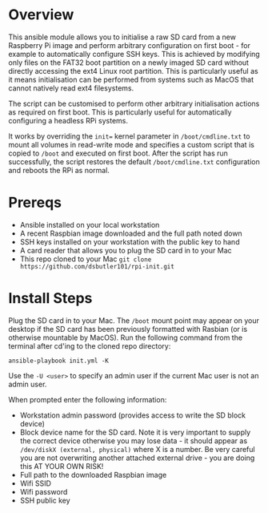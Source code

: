 # Overview

This ansible module allows you to initialise a raw SD card from a new Raspberry Pi image and perform arbitrary configuration on first boot - for example to automatically configure SSH keys. This is achieved by modifying only files on the FAT32 boot partition on a newly imaged SD card without directly accessing the ext4 Linux root partition. This is particularly useful as it means initialisation can be performed from systems such as MacOS that cannot natively read ext4 filesystems.

The script can be customised to perform other arbitrary initialisation actions as required on first boot. This is particularly useful for automatically configuring a headless RPi systems.

It works by overriding the `init=` kernel parameter in `/boot/cmdline.txt` to mount all volumes in read-write mode and specifies a custom script that is copied to `/boot` and executed on first boot. After the script has run successfully, the script restores the default `/boot/cmdline.txt` configuration and reboots the RPi as normal.


# Prereqs

- Ansible installed on your local workstation
- A recent Raspbian image downloaded and the full path noted down
- SSH keys installed on your workstation with the public key to hand
- A card reader that allows you to plug the SD card in to your Mac
- This repo cloned to your Mac `git clone https://github.com/dsbutler101/rpi-init.git`


# Install Steps

Plug the SD card in to your Mac. The `/boot` mount point may appear on your desktop if the SD card has been previously formatted with Rasbian (or is otherwise mountable by MacOS). Run the following command from the terminal after cd'ing to the cloned repo directory:

`ansible-playbook init.yml -K`

Use the `-U <user>` to specify an admin user if the current Mac user is not an admin user.

When prompted enter the following information:

- Workstation admin password (provides access to write the SD block device)
- Block device name for the SD card. Note it is very important to supply the correct device otherwise you may lose data - it should appear as `/dev/diskX (external, physical)` where X is a number. Be very careful you are not overwriting another attached external drive - you are doing this AT YOUR OWN RISK!
- Full path to the downloaded Raspbian image
- Wifi SSID
- Wifi password
- SSH public key
